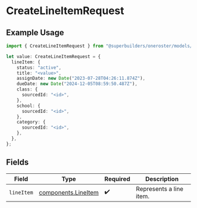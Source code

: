 # CreateLineItemRequest

## Example Usage

```typescript
import { CreateLineItemRequest } from "@superbuilders/oneroster/models/operations";

let value: CreateLineItemRequest = {
  lineItem: {
    status: "active",
    title: "<value>",
    assignDate: new Date("2023-07-28T04:26:11.874Z"),
    dueDate: new Date("2024-12-05T08:59:50.487Z"),
    class: {
      sourcedId: "<id>",
    },
    school: {
      sourcedId: "<id>",
    },
    category: {
      sourcedId: "<id>",
    },
  },
};
```

## Fields

| Field                                                      | Type                                                       | Required                                                   | Description                                                |
| ---------------------------------------------------------- | ---------------------------------------------------------- | ---------------------------------------------------------- | ---------------------------------------------------------- |
| `lineItem`                                                 | [components.LineItem](../../models/components/lineitem.md) | :heavy_check_mark:                                         | Represents a line item.                                    |